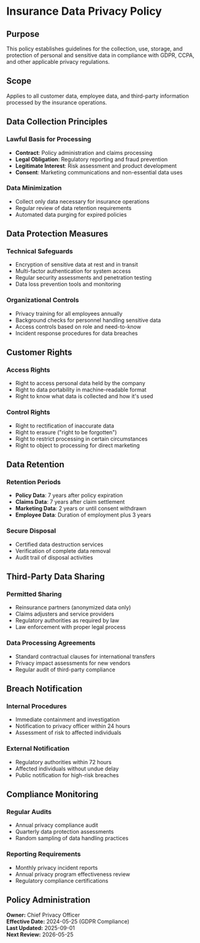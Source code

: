 # Insurance Data Privacy Policy

## Purpose
This policy establishes guidelines for the collection, use, storage, and protection of personal and sensitive data in compliance with GDPR, CCPA, and other applicable privacy regulations.

## Scope
Applies to all customer data, employee data, and third-party information processed by the insurance operations.

## Data Collection Principles

### Lawful Basis for Processing
- **Contract**: Policy administration and claims processing  
- **Legal Obligation**: Regulatory reporting and fraud prevention  
- **Legitimate Interest**: Risk assessment and product development  
- **Consent**: Marketing communications and non-essential data uses  

### Data Minimization
- Collect only data necessary for insurance operations  
- Regular review of data retention requirements  
- Automated data purging for expired policies  

## Data Protection Measures

### Technical Safeguards
- Encryption of sensitive data at rest and in transit  
- Multi-factor authentication for system access  
- Regular security assessments and penetration testing  
- Data loss prevention tools and monitoring  

### Organizational Controls
- Privacy training for all employees annually  
- Background checks for personnel handling sensitive data  
- Access controls based on role and need-to-know  
- Incident response procedures for data breaches  

## Customer Rights

### Access Rights
- Right to access personal data held by the company  
- Right to data portability in machine-readable format  
- Right to know what data is collected and how it's used  

### Control Rights
- Right to rectification of inaccurate data  
- Right to erasure ("right to be forgotten")  
- Right to restrict processing in certain circumstances  
- Right to object to processing for direct marketing  

## Data Retention

### Retention Periods
- **Policy Data**: 7 years after policy expiration  
- **Claims Data**: 7 years after claim settlement  
- **Marketing Data**: 2 years or until consent withdrawn  
- **Employee Data**: Duration of employment plus 3 years  

### Secure Disposal
- Certified data destruction services  
- Verification of complete data removal  
- Audit trail of disposal activities  

## Third-Party Data Sharing

### Permitted Sharing
- Reinsurance partners (anonymized data only)  
- Claims adjusters and service providers  
- Regulatory authorities as required by law  
- Law enforcement with proper legal process  

### Data Processing Agreements
- Standard contractual clauses for international transfers  
- Privacy impact assessments for new vendors  
- Regular audit of third-party compliance  

## Breach Notification

### Internal Procedures
- Immediate containment and investigation  
- Notification to privacy officer within 24 hours  
- Assessment of risk to affected individuals  

### External Notification
- Regulatory authorities within 72 hours  
- Affected individuals without undue delay  
- Public notification for high-risk breaches  

## Compliance Monitoring

### Regular Audits
- Annual privacy compliance audit  
- Quarterly data protection assessments  
- Random sampling of data handling practices  

### Reporting Requirements
- Monthly privacy incident reports  
- Annual privacy program effectiveness review  
- Regulatory compliance certifications  

## Policy Administration
**Owner:** Chief Privacy Officer  
**Effective Date:** 2024-05-25 (GDPR Compliance)  
**Last Updated:** 2025-09-01  
**Next Review:** 2026-05-25